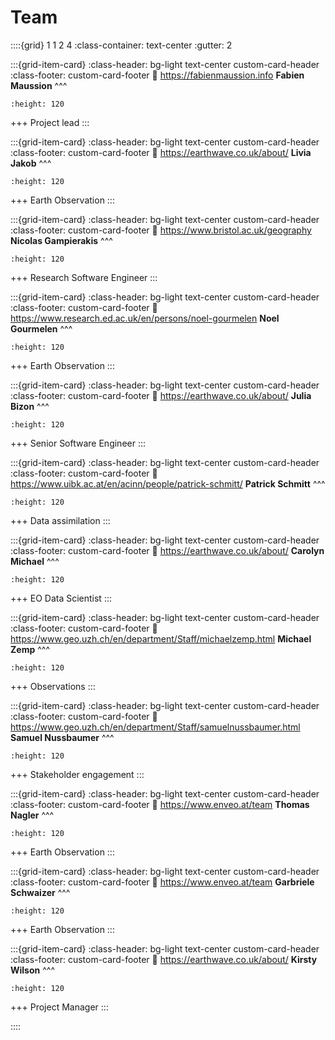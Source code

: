 # Team

::::{grid} 1 1 2 4
:class-container: text-center
:gutter: 2

:::{grid-item-card}
:class-header: bg-light text-center custom-card-header
:class-footer: custom-card-footer
:link: https://fabienmaussion.info
**Fabien Maussion**
^^^
```{image} img/portraits/fabi.jpg
:height: 120
```

+++
Project lead
:::

:::{grid-item-card}
:class-header: bg-light text-center custom-card-header
:class-footer: custom-card-footer
:link: https://earthwave.co.uk/about/
**Livia Jakob**
^^^
```{image} img/portraits/livia.jpg
:height: 120
```

+++
Earth Observation
:::

:::{grid-item-card}
:class-header: bg-light text-center custom-card-header
:class-footer: custom-card-footer
:link: https://www.bristol.ac.uk/geography
**Nicolas Gampierakis**
^^^
```{image} img/portraits/nico.jpg
:height: 120
```

+++
Research Software Engineer
:::

:::{grid-item-card}
:class-header: bg-light text-center custom-card-header
:class-footer: custom-card-footer
:link: https://www.research.ed.ac.uk/en/persons/noel-gourmelen
**Noel Gourmelen**
^^^
```{image} img/portraits/noel.jpg
:height: 120
```

+++
Earth Observation
:::

:::{grid-item-card}
:class-header: bg-light text-center custom-card-header
:class-footer: custom-card-footer
:link: https://earthwave.co.uk/about/
**Julia Bizon**
^^^
```{image} img/portraits/julia.jpg
:height: 120
```

+++
Senior Software Engineer
:::

:::{grid-item-card}
:class-header: bg-light text-center custom-card-header
:class-footer: custom-card-footer
:link: https://www.uibk.ac.at/en/acinn/people/patrick-schmitt/
**Patrick Schmitt**
^^^
```{image} img/portraits/patrick.jpg
:height: 120
```

+++
Data assimilation
:::


:::{grid-item-card}
:class-header: bg-light text-center custom-card-header
:class-footer: custom-card-footer
:link: https://earthwave.co.uk/about/
**Carolyn Michael**
^^^
```{image} img/portraits/carolyn.jpg
:height: 120
```

+++
EO Data Scientist
:::

:::{grid-item-card}
:class-header: bg-light text-center custom-card-header
:class-footer: custom-card-footer
:link: https://www.geo.uzh.ch/en/department/Staff/michaelzemp.html
**Michael Zemp**
^^^
```{image} img/portraits/michael.jpg
:height: 120
```

+++
Observations
:::

:::{grid-item-card}
:class-header: bg-light text-center custom-card-header
:class-footer: custom-card-footer
:link: https://www.geo.uzh.ch/en/department/Staff/samuelnussbaumer.html
**Samuel Nussbaumer**
^^^
```{image} img/portraits/samuel.jpg
:height: 120
```

+++
Stakeholder engagement
:::

:::{grid-item-card}
:class-header: bg-light text-center custom-card-header
:class-footer: custom-card-footer
:link: https://www.enveo.at/team
**Thomas Nagler**
^^^
```{image} img/portraits/thomas.jpg
:height: 120
```

+++
Earth Observation
:::

:::{grid-item-card}
:class-header: bg-light text-center custom-card-header
:class-footer: custom-card-footer
:link: https://www.enveo.at/team
**Garbriele Schwaizer**
^^^
```{image} img/portraits/gabriele.jpg
:height: 120
```

+++
Earth Observation
:::


:::{grid-item-card}
:class-header: bg-light text-center custom-card-header
:class-footer: custom-card-footer
:link: https://earthwave.co.uk/about/
**Kirsty Wilson**
^^^
```{image} img/portraits/kirsty.jpg
:height: 120
```

+++
Project Manager
:::

::::
